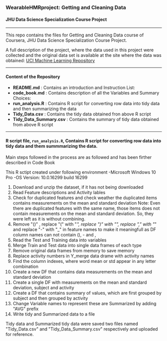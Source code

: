 ### WearableHMRproject: Getting and Cleaning Data 
####  JHU Data Science Specialization Course Project

_____
This repo contains the files for Getting and Cleaning Data course of Coursera, JHU Data Science Specialization Course Project.

A full description of the project, where the data used in this project were collected and the original data set is available at the site where the data was obtained: [UCI Machine Learning Repository](http://archive.ics.uci.edu/ml/datasets/Human+Activity+Recognition+Using+Smartphones)

___
#### Content of the Repository
- **README.md** : Contains an introduction and Instruction List:
- **code_book.md**  : Contains description of all the Variables and Summary Choices:
- **run_analysis.R** : Contains R script for converting row data into tidy data and then summarizing the data
- **Tidy_Data.csv** : Contains the tidy data obtained fron above R script 
- **Tidy_Data_Summary.csv** : Contains the summary of tidy data obtained from above R script 

___
#### R script file, `run_analysis.R`, Contains R script for converting row data into tidy data and them summmarizing the data.
Main steps followed in the process are as followed and has been firther described in Code Book

This R sctipt created under following environment
-Microsoft Windows 10 Pro
-OS Version: 10.0.16299 build 16299


1. Download and unzip the dataset, if it has not being downloaded
2. Read Feature descriptions and Activity lables
3. Check for duplicated features and check weather the duplicated items contains measurements on the mean and standard deviation
   Note: Even there are duplicated features with the same name, those items does not contain measurements on the mean and standard deviation. So, they were left as it is without combining.
4. Remove "()" , replace "(" with "_", replace ")" with "", replace "," with "_" and replace "-" with "_" in feature names to make it meaningfull as DF column names can not contain (), - and ,
5. Read the Test and Training data into variables 
6. Merge Train and Test data into single data frames of each type
7. Remove original data frames from memory to save memory
8. Replace activity numbers in Y_merge data drame with activity names
9. Find the column indexes, where word mean or std appear in any letter combination 
10. Create a new DF that contains data measurements on the mean and standard deviation
11. Create a single DF with measurements on the mean and standard deviation, subject and activity
12. Create a DF that contains summary of values, which are first grouped by subject and then grouped by activity
13. Change Variable names to represent these are Summarized by adding "AVG" prefix
14. Write tidy and Summarized data to a file

Tidy data and Summarized tidy data were saved two files named "Tidy_Data.csv" and "Tidy_Data_Summary.csv" respectively and uploaded for reference.
